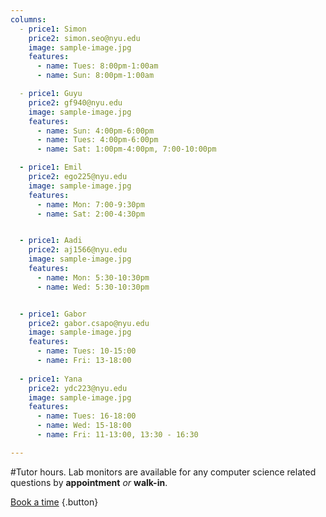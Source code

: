 ```yaml
---
columns:
  - price1: Simon
    price2: simon.seo@nyu.edu
    image: sample-image.jpg
    features:
      - name: Tues: 8:00pm-1:00am
      - name: Sun: 8:00pm-1:00am

  - price1: Guyu
    price2: gf940@nyu.edu
    image: sample-image.jpg
    features:
      - name: Sun: 4:00pm-6:00pm
      - name: Tues: 4:00pm-6:00pm
      - name: Sat: 1:00pm-4:00pm, 7:00-10:00pm

  - price1: Emil
    price2: ego225@nyu.edu
    image: sample-image.jpg
    features:
      - name: Mon: 7:00-9:30pm
      - name: Sat: 2:00-4:30pm


  - price1: Aadi
    price2: aj1566@nyu.edu
    image: sample-image.jpg
    features:
      - name: Mon: 5:30-10:30pm
      - name: Wed: 5:30-10:30pm


  - price1: Gabor
    price2: gabor.csapo@nyu.edu
    image: sample-image.jpg
    features:
      - name: Tues: 10-15:00
      - name: Fri: 13-18:00
      
  - price1: Yana
    price2: ydc223@nyu.edu
    image: sample-image.jpg
    features:
      - name: Tues: 16-18:00
      - name: Wed: 15-18:00
      - name: Fri: 11-13:00, 13:30 - 16:30 

---
```

#Tutor hours.
Lab monitors are available for any computer science related questions by **appointment** *or* **walk-in**.


[Book a time](/appointments) {.button}
